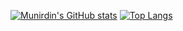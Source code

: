 [![Munirdin's GitHub stats](https://github-readme-stats.vercel.app/api?username=munirdin87)](https://github.com/anuraghazra/github-readme-stats)
[![Top Langs](https://github-readme-stats.vercel.app/api/top-langs/?username=munirdin87&hide=html)](https://github.com/anuraghazra/github-readme-stats)

